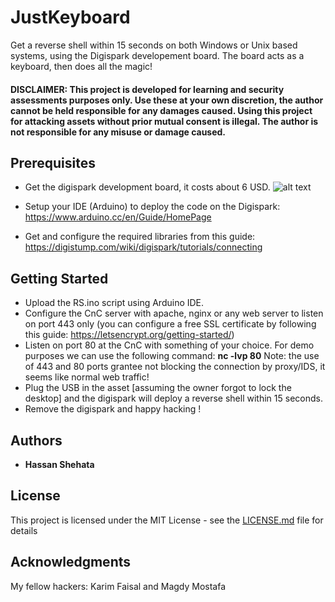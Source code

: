 # JustKeyboard

Get a reverse shell within 15 seconds on both Windows or Unix based systems, using the Digispark developement board. The board acts as a keyboard, then does all the magic! 

#### DISCLAIMER: This project is developed for learning and security assessments purposes only. Use these at your own discretion, the author cannot be held responsible for any damages caused. Using this project for attacking assets without prior mutual consent is illegal. The author is not responsible for any misuse or damage caused.     


## Prerequisites

- Get the digispark development board, it costs about 6 USD. 
![alt text](https://s3.amazonaws.com/digistump-resources/images/l/61e2f14edffc1edfa2685963155b0d33.jpg)

- Setup your IDE (Arduino) to deploy the code on the Digispark: https://www.arduino.cc/en/Guide/HomePage
- Get and configure the required libraries from this guide: https://digistump.com/wiki/digispark/tutorials/connecting

## Getting Started

- Upload the RS.ino script using Arduino IDE.
- Configure the CnC server with apache, nginx or any web server to listen on port 443 only 
(you can configure a free SSL certificate by following this guide: https://letsencrypt.org/getting-started/)
- Listen on port 80 at the CnC with something of your choice. For demo purposes we can use the following command: **nc -lvp 80**
Note: the use of 443 and 80 ports grantee not blocking the connection by proxy/IDS, it seems like normal web traffic!
- Plug the USB in the asset [assuming the owner forgot to lock the desktop] and the digispark will deploy a reverse shell within 15 seconds.
- Remove the digispark and happy hacking !

## Authors

* **Hassan Shehata**

## License

This project is licensed under the MIT License - see the [LICENSE.md](LICENSE.md) file for details

## Acknowledgments

My fellow hackers: Karim Faisal and Magdy Mostafa


